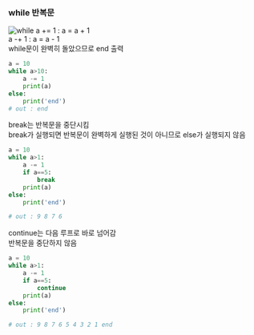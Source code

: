 ### while 반복문
![while](https://media.geeksforgeeks.org/wp-content/uploads/20191101170515/while-loop.jpg)
a += 1 : a = a + 1  
a -+ 1 : a = a - 1  
while문이 완벽히 돌았으므로 end 출력
```python
a = 10
while a>10:
    a -= 1
    print(a)
else:
    print('end')
# out : end
```
break는 반복문을 중단시킴  
break가 실행되면 반복문이 완벽하게 실행된 것이 아니므로 else가 실행되지 않음
```python
a = 10
while a>1:
    a -= 1
    if a==5:
        break
    print(a)
else:
    print('end')

# out : 9 8 7 6
```
continue는 다음 루프로 바로 넘어감  
반복문을 중단하지 않음
```python
a = 10
while a>1:
    a -= 1
    if a==5:
        continue
    print(a)
else:
    print('end')

# out : 9 8 7 6 5 4 3 2 1 end
```

